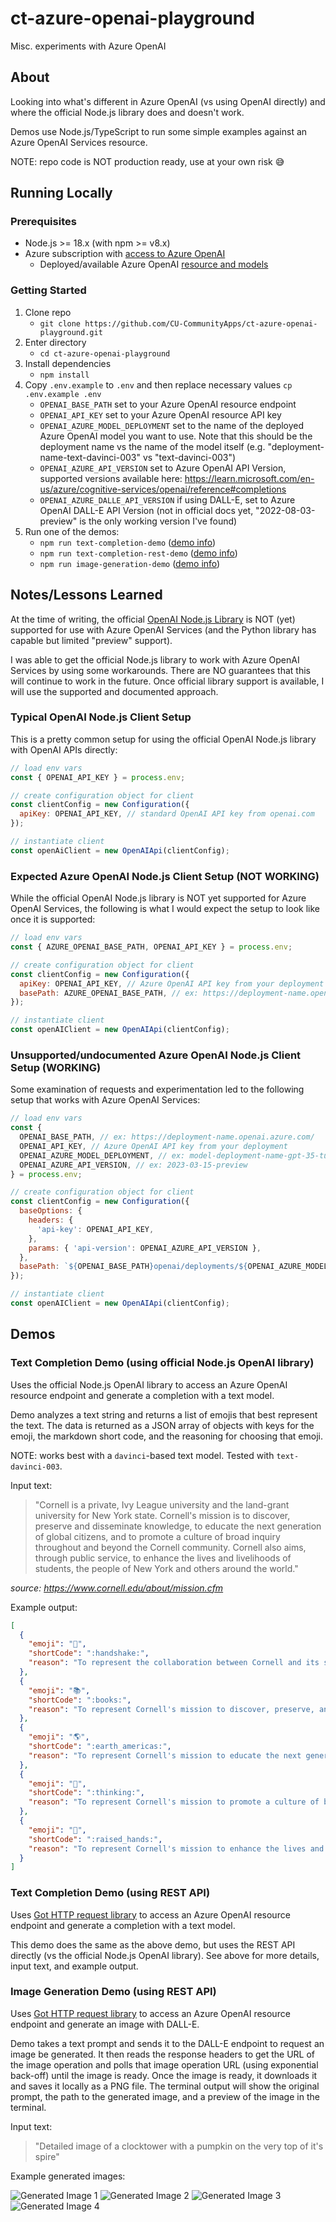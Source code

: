 # ct-azure-openai-playground

Misc. experiments with Azure OpenAI

## About

Looking into what's different in Azure OpenAI (vs using OpenAI directly) and where the official Node.js library does and doesn't work.

Demos use Node.js/TypeScript to run some simple examples against an Azure OpenAI Services resource.

NOTE: repo code is NOT production ready, use at your own risk :sweat_smile:

## Running Locally

### Prerequisites

- Node.js >= 18.x (with npm >= v8.x)
- Azure subscription with [access to Azure OpenAI](https://learn.microsoft.com/en-us/azure/cognitive-services/openai/overview#how-do-i-get-access-to-azure-openai)
  - Deployed/available Azure OpenAI [resource and models](https://learn.microsoft.com/en-us/azure/cognitive-services/openai/how-to/create-resource?pivots=web-portal)

### Getting Started

1. Clone repo
    - `git clone https://github.com/CU-CommunityApps/ct-azure-openai-playground.git`
1. Enter directory
    - `cd ct-azure-openai-playground`
1. Install dependencies
    - `npm install`
1. Copy `.env.example` to `.env` and then replace necessary values `cp .env.example .env`
    - `OPENAI_BASE_PATH` set to your Azure OpenAI resource endpoint
    - `OPENAI_API_KEY` set to your Azure OpenAI resource API key
    - `OPENAI_AZURE_MODEL_DEPLOYMENT` set to the name of the deployed Azure OpenAI model you want to use. Note that this should be the deployment name vs the name of the model itself (e.g. "deployment-name-text-davinci-003" vs "text-davinci-003")
    - `OPENAI_AZURE_API_VERSION` set to Azure OpenAI API Version, supported versions available here: <https://learn.microsoft.com/en-us/azure/cognitive-services/openai/reference#completions>
    - `OPENAI_AZURE_DALLE_API_VERSION` if using DALL-E, set to Azure OpenAI DALL-E API Version (not in official docs yet, "2022-08-03-preview" is the only working version I've found)
1. Run one of the demos:
    - `npm run text-completion-demo` ([demo info](#text-completion-demo-using-official-nodejs-openai-library))
    - `npm run text-completion-rest-demo` ([demo info](#text-completion-demo-using-rest-api))
    - `npm run image-generation-demo` ([demo info](#image-generation-demo-using-rest-api))

## Notes/Lessons Learned

At the time of writing, the official [OpenAI Node.js Library](https://github.com/openai/openai-node) is NOT (yet)
supported for use with Azure OpenAI Services (and the Python library has capable but limited "preview" support).

I was able to get the official Node.js library to work with Azure OpenAI Services by using some workarounds. There are
NO guarantees that this will continue to work in the future. Once official library support is available, I will use
the supported and documented approach.

### Typical OpenAI Node.js Client Setup

This is a pretty common setup for using the official OpenAI Node.js library with OpenAI APIs directly:

```javascript
// load env vars
const { OPENAI_API_KEY } = process.env;

// create configuration object for client
const clientConfig = new Configuration({
  apiKey: OPENAI_API_KEY, // standard OpenAI API key from openai.com
});

// instantiate client
const openAiClient = new OpenAIApi(clientConfig);
```

### Expected Azure OpenAI Node.js Client Setup (NOT WORKING)

While the official OpenAI Node.js library is NOT yet supported for Azure OpenAI Services, the following is what I would
expect the setup to look like once it is supported:

```javascript
// load env vars
const { AZURE_OPENAI_BASE_PATH, OPENAI_API_KEY } = process.env;

// create configuration object for client
const clientConfig = new Configuration({
  apiKey: OPENAI_API_KEY, // Azure OpenAI API key from your deployment
  basePath: AZURE_OPENAI_BASE_PATH, // ex: https://deployment-name.openai.azure.com/
});

// instantiate client
const openAIClient = new OpenAIApi(clientConfig);
```

### Unsupported/undocumented Azure OpenAI Node.js Client Setup (WORKING)

Some examination of requests and experimentation led to the following setup that works with Azure OpenAI Services:

```javascript
// load env vars
const {
  OPENAI_BASE_PATH, // ex: https://deployment-name.openai.azure.com/
  OPENAI_API_KEY, // Azure OpenAI API key from your deployment
  OPENAI_AZURE_MODEL_DEPLOYMENT, // ex: model-deployment-name-gpt-35-turbo-0301 (when you deploy a model you give it's deployment a name, use that here vs the model name itself)
  OPENAI_AZURE_API_VERSION, // ex: 2023-03-15-preview
} = process.env;

// create configuration object for client
const clientConfig = new Configuration({
  baseOptions: {
    headers: {
      'api-key': OPENAI_API_KEY,
    },
    params: { 'api-version': OPENAI_AZURE_API_VERSION },
  },
  basePath: `${OPENAI_BASE_PATH}openai/deployments/${OPENAI_AZURE_MODEL_DEPLOYMENT}`,
});

// instantiate client
const openAIClient = new OpenAIApi(clientConfig);
```

## Demos

### Text Completion Demo (using official Node.js OpenAI library)

Uses the official Node.js OpenAI library to access an Azure OpenAI resource endpoint and generate a completion with a text model.

Demo analyzes a text string and returns a list of emojis that best represent the text. The data is returned as a JSON array of objects
with keys for the emoji, the markdown short code, and the reasoning for choosing that emoji.

NOTE: works best with a `davinci`-based text model. Tested with `text-davinci-003`.

Input text:
> "Cornell is a private, Ivy League university and the land-grant university for New York state. Cornell's mission is to discover, preserve and disseminate knowledge, to educate the next generation of global citizens, and to promote a culture of broad inquiry throughout and beyond the Cornell community. Cornell also aims, through public service, to enhance the lives and livelihoods of students, the people of New York and others around the world."

_source: <https://www.cornell.edu/about/mission.cfm>_

Example output:

```json
[
  {
    "emoji": "🤝",
    "shortCode": ":handshake:",
    "reason": "To represent the collaboration between Cornell and its students, the people of New York, and others around the world."
  },
  {
    "emoji": "📚",
    "shortCode": ":books:",
    "reason": "To represent Cornell's mission to discover, preserve, and disseminate knowledge."
  },
  {
    "emoji": "🌎",
    "shortCode": ":earth_americas:",
    "reason": "To represent Cornell's mission to educate the next generation of global citizens."
  },
  {
    "emoji": "🤔",
    "shortCode": ":thinking:",
    "reason": "To represent Cornell's mission to promote a culture of broad inquiry."
  },
  {
    "emoji": "🙌",
    "shortCode": ":raised_hands:",
    "reason": "To represent Cornell's mission to enhance the lives and livelihoods of its students."
  }
]
```

### Text Completion Demo (using REST API)

Uses [Got HTTP request library](https://github.com/sindresorhus/got) to access an Azure OpenAI resource endpoint and generate
a completion with a text model.

This demo does the same as the above demo, but uses the REST API directly (vs the official Node.js OpenAI library). See above
for more details, input text, and example output.

### Image Generation Demo (using REST API)

Uses [Got HTTP request library](https://github.com/sindresorhus/got) to access an Azure OpenAI resource endpoint and generate an
image with DALL-E.

Demo takes a text prompt and sends it to the DALL-E endpoint to request an image be generated. It then reads the response headers
to get the URL of the image operation and polls that image operation URL (using exponential back-off) until the image is ready.
Once the image is ready, it downloads it and saves it locally as a PNG file. The terminal output will show the original prompt,
the path to the generated image, and a preview of the image in the terminal.

Input text:
> "Detailed image of a clocktower with a pumpkin on the very top of it's spire"

Example generated images:

![Generated Image 1](./src/dall-e-image-rest/generated-images/thumbnails/30a51b59-5613-41c0-b052-af2d9c47035c1683144799.jpg) ![Generated Image 2](./src/dall-e-image-rest/generated-images/thumbnails/5812c9b8-02b7-4fb3-b30c-67d7ed0206321683144799.jpg)
![Generated Image 3](./src/dall-e-image-rest/generated-images/thumbnails/59890c0f-d9e8-4c27-ba87-5e1a40d9d22d1683144799.jpg) ![Generated Image 4](./src/dall-e-image-rest/generated-images/thumbnails/bc85ca68-be67-4152-bd5d-85e62656bf4c1683144799.jpg)
